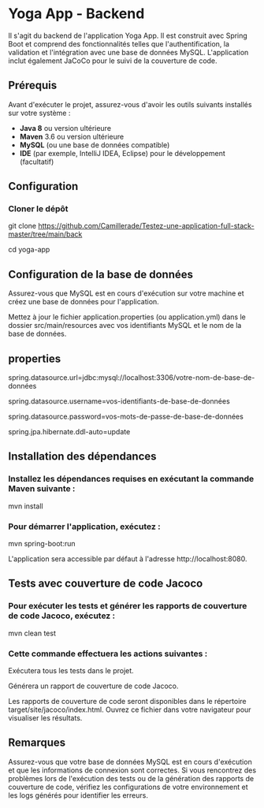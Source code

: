 # Yoga App - Backend

Il s'agit du backend de l'application Yoga App. Il est construit avec Spring Boot et comprend des fonctionnalités telles que l'authentification, la validation et l'intégration avec une base de données MySQL. L'application inclut également JaCoCo pour le suivi de la couverture de code.

## Prérequis

Avant d'exécuter le projet, assurez-vous d'avoir les outils suivants installés sur votre système :

- **Java 8** ou version ultérieure
- **Maven** 3.6 ou version ultérieure
- **MySQL** (ou une base de données compatible)
- **IDE** (par exemple, IntelliJ IDEA, Eclipse) pour le développement (facultatif)

## Configuration

### Cloner le dépôt

git clone https://github.com/Camillerade/Testez-une-application-full-stack-master/tree/main/back

cd yoga-app



## Configuration de la base de données

Assurez-vous que MySQL est en cours d'exécution sur votre machine et créez une base de données pour l'application. 

Mettez à jour le fichier application.properties (ou application.yml) dans le dossier src/main/resources avec vos identifiants MySQL et le nom de la base de données.



## properties

spring.datasource.url=jdbc:mysql://localhost:3306/votre-nom-de-base-de-données

spring.datasource.username=vos-identifiants-de-base-de-données

spring.datasource.password=vos-mots-de-passe-de-base-de-données

spring.jpa.hibernate.ddl-auto=update



## Installation des dépendances

### Installez les dépendances requises en exécutant la commande Maven suivante :

mvn install


### Pour démarrer l'application, exécutez :

mvn spring-boot:run

L'application sera accessible par défaut à l'adresse http://localhost:8080.

## Tests avec couverture de code Jacoco

### Pour exécuter les tests et générer les rapports de couverture de code Jacoco, exécutez :

mvn clean test



### Cette commande effectuera les actions suivantes :

Exécutera tous les tests dans le projet.

Générera un rapport de couverture de code Jacoco.

Les rapports de couverture de code seront disponibles dans le répertoire target/site/jacoco/index.html. Ouvrez ce fichier dans votre navigateur pour visualiser les résultats.



## Remarques
Assurez-vous que votre base de données MySQL est en cours d'exécution et que les informations de connexion sont correctes.
Si vous rencontrez des problèmes lors de l'exécution des tests ou de la génération des rapports de couverture de code, vérifiez les configurations de votre environnement et les logs générés pour identifier les erreurs.
